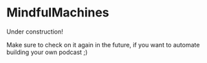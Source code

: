 # MindfulMachines

Under construction!

Make sure to check on it again in the future, if you want to automate building your own podcast ;)
